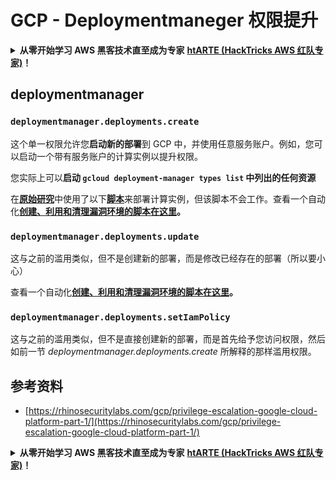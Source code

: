 # GCP - Deploymentmaneger 权限提升

<details>

<summary><strong>从零开始学习 AWS 黑客技术直至成为专家</strong> <a href="https://training.hacktricks.xyz/courses/arte"><strong>htARTE (HackTricks AWS 红队专家)</strong></a><strong>！</strong></summary>

支持 HackTricks 的其他方式：

* 如果您想在 HackTricks 中看到您的**公司广告**或**下载 HackTricks 的 PDF 版本**，请查看[**订阅计划**](https://github.com/sponsors/carlospolop)！
* 获取[**官方 PEASS & HackTricks 商品**](https://peass.creator-spring.com)
* 发现[**PEASS 家族**](https://opensea.io/collection/the-peass-family)，我们独家的[**NFTs 集合**](https://opensea.io/collection/the-peass-family)
* **加入** 💬 [**Discord 群组**](https://discord.gg/hRep4RUj7f) 或 [**telegram 群组**](https://t.me/peass) 或在 **Twitter** 🐦 上**关注**我 [**@carlospolopm**](https://twitter.com/carlospolopm)**。**
* **通过向** [**HackTricks**](https://github.com/carlospolop/hacktricks) 和 [**HackTricks Cloud**](https://github.com/carlospolop/hacktricks-cloud) github 仓库提交 PR 来分享您的黑客技巧。

</details>

## deploymentmanager

### `deploymentmanager.deployments.create`

这个单一权限允许您**启动新的部署**到 GCP 中，并使用任意服务账户。例如，您可以启动一个带有服务账户的计算实例以提升权限。

您实际上可以**启动 `gcloud deployment-manager types list` 中列出的任何资源**

在[**原始研究**](https://rhinosecuritylabs.com/gcp/privilege-escalation-google-cloud-platform-part-1/)中使用了以下[**脚本**](https://github.com/RhinoSecurityLabs/GCP-IAM-Privilege-Escalation/blob/master/ExploitScripts/deploymentmanager.deployments.create.py)来部署计算实例，但该脚本不会工作。查看一个自动化[**创建、利用和清理漏洞环境的脚本在这里**](https://github.com/carlospolop/gcp_privesc_scripts/blob/main/tests/1-deploymentmanager.deployments.create.sh)**。**

### `deploymentmanager.deployments.update`

这与之前的滥用类似，但不是创建新的部署，而是修改已经存在的部署（所以要小心）

查看一个自动化[**创建、利用和清理漏洞环境的脚本在这里**](https://github.com/carlospolop/gcp_privesc_scripts/blob/main/tests/e-deploymentmanager.deployments.update.sh)**。**

### `deploymentmanager.deployments.setIamPolicy`

这与之前的滥用类似，但不是直接创建新的部署，而是首先给予您访问权限，然后如前一节 _deploymentmanager.deployments.create_ 所解释的那样滥用权限。

## 参考资料

* [https://rhinosecuritylabs.com/gcp/privilege-escalation-google-cloud-platform-part-1/](https://rhinosecuritylabs.com/gcp/privilege-escalation-google-cloud-platform-part-1/)

<details>

<summary><strong>从零开始学习 AWS 黑客技术直至成为专家</strong> <a href="https://training.hacktricks.xyz/courses/arte"><strong>htARTE (HackTricks AWS 红队专家)</strong></a><strong>！</strong></summary>

支持 HackTricks 的其他方式：

* 如果您想在 HackTricks 中看到您的**公司广告**或**下载 HackTricks 的 PDF 版本**，请查看[**订阅计划**](https://github.com/sponsors/carlospolop)！
* 获取[**官方 PEASS & HackTricks 商品**](https://peass.creator-spring.com)
* 发现[**PEASS 家族**](https://opensea.io/collection/the-peass-family)，我们独家的[**NFTs 集合**](https://opensea.io/collection/the-peass-family)
* **加入** 💬 [**Discord 群组**](https://discord.gg/hRep4RUj7f) 或 [**telegram 群组**](https://t.me/peass) 或在 **Twitter** 🐦 上**关注**我 [**@carlospolopm**](https://twitter.com/carlospolopm)**。**
* **通过向** [**HackTricks**](https://github.com/carlospolop/hacktricks) 和 [**HackTricks Cloud**](https://github.com/carlospolop/hacktricks-cloud) github 仓库提交 PR 来分享您的黑客技巧。

</details>
